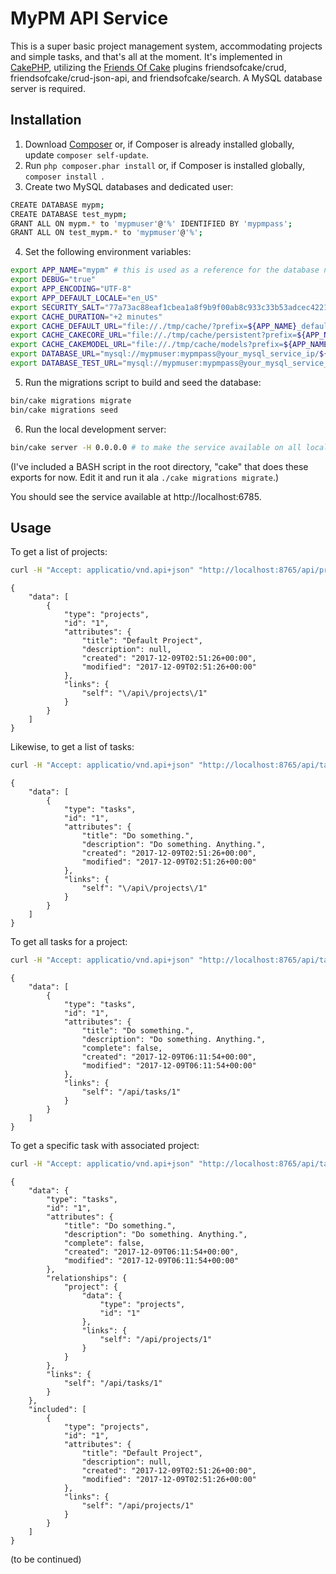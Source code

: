 # MyPM API Service

This is a super basic project management system, accommodating projects and simple tasks, and that's all at the moment. It's implemented in [CakePHP](https://github.com/cakephp), utilizing the [Friends Of Cake](https://github.com/friendsofcake) plugins friendsofcake/crud, friendsofcake/crud-json-api, and friendsofcake/search. A MySQL database server is required.

## Installation

1. Download [Composer](https://getcomposer.org/doc/00-intro.md) or, if Composer is already installed globally, update `composer self-update`.
2. Run `php composer.phar install` or, if Composer is installed globally, `composer install
`.
3. Create two MySQL databases and dedicated user:
```bash
CREATE DATABASE mypm;
CREATE DATABASE test_mypm;
GRANT ALL ON mypm.* to 'mypmuser'@'%' IDENTIFIED BY 'mypmpass';
GRANT ALL ON test_mypm.* to 'mypmuser'@'%';
```
4. Set the following environment variables:
```bash
export APP_NAME="mypm" # this is used as a reference for the database name, see DATABASE_URL and DATABASE_TEST_URL below
export DEBUG="true"
export APP_ENCODING="UTF-8"
export APP_DEFAULT_LOCALE="en_US"
export SECURITY_SALT="77a73ac88eaf1cbea1a8f9b9f00ab8c933c33b53adcec42218e0c95594d96f00" # set this to something unique
export CACHE_DURATION="+2 minutes"
export CACHE_DEFAULT_URL="file://./tmp/cache/?prefix=${APP_NAME}_default&duration=${CACHE_DURATION}"
export CACHE_CAKECORE_URL="file://./tmp/cache/persistent?prefix=${APP_NAME}_cake_core&serialize=true&duration=${CACHE_DURATION}"
export CACHE_CAKEMODEL_URL="file://./tmp/cache/models?prefix=${APP_NAME}_cake_model&serialize=true&duration=${CACHE_DURATION}"
export DATABASE_URL="mysql://mypmuser:mypmpass@your_mysql_service_ip/${APP_NAME}?encoding=utf8&timezone=UTC&cacheMetadata=true&quoteIdentifiers=false&persistent=false"
export DATABASE_TEST_URL="mysql://mypmuser:mypmpass@your_mysql_service_ip/test_${APP_NAME}?encoding=utf8&timezone=UTC&cacheMetadata=true&quoteIdentifiers=false&persistent=false"
```
5. Run the migrations script to build and seed the database:
```bash
bin/cake migrations migrate
bin/cake migrations seed
```
6. Run the local development server:
```bash
bin/cake server -H 0.0.0.0 # to make the service available on all local IPs
```
(I've included a BASH script in the root directory, "cake" that does these exports for now. Edit it and run it ala `./cake migrations migrate`.)

You should see the service available at http://localhost:6785.

## Usage

To get a list of projects:
```bash
curl -H "Accept: applicatio/vnd.api+json" "http://localhost:8765/api/projects"
```
```
{
    "data": [
        {
            "type": "projects",
            "id": "1",
            "attributes": {
                "title": "Default Project",
                "description": null,
                "created": "2017-12-09T02:51:26+00:00",
                "modified": "2017-12-09T02:51:26+00:00"
            },
            "links": {
                "self": "\/api\/projects\/1"
            }
        }
    ]
}
```

Likewise, to get a list of tasks:
```bash
curl -H "Accept: applicatio/vnd.api+json" "http://localhost:8765/api/tasks"
```
```
{
    "data": [
        {
            "type": "tasks",
            "id": "1",
            "attributes": {
                "title": "Do something.",
                "description": "Do something. Anything.",
                "created": "2017-12-09T02:51:26+00:00",
                "modified": "2017-12-09T02:51:26+00:00"
            },
            "links": {
                "self": "\/api\/projects\/1"
            }
        }
    ]
}
```

To get all tasks for a project:
```bash
curl -H "Accept: applicatio/vnd.api+json" "http://localhost:8765/api/tasks?project_id=1"
```
```
{
    "data": [
        {
            "type": "tasks",
            "id": "1",
            "attributes": {
                "title": "Do something.",
                "description": "Do something. Anything.",
                "complete": false,
                "created": "2017-12-09T06:11:54+00:00",
                "modified": "2017-12-09T06:11:54+00:00"
            },
            "links": {
                "self": "/api/tasks/1"
            }
        }
    ]
}
```

To get a specific task with associated project:
```bash
curl -H "Accept: applicatio/vnd.api+json" "http://localhost:8765/api/tasks/1?include=projects"
```
```
{
    "data": {
        "type": "tasks",
        "id": "1",
        "attributes": {
            "title": "Do something.",
            "description": "Do something. Anything.",
            "complete": false,
            "created": "2017-12-09T06:11:54+00:00",
            "modified": "2017-12-09T06:11:54+00:00"
        },
        "relationships": {
            "project": {
                "data": {
                    "type": "projects",
                    "id": "1"
                },
                "links": {
                    "self": "/api/projects/1"
                }
            }
        },
        "links": {
            "self": "/api/tasks/1"
        }
    },
    "included": [
        {
            "type": "projects",
            "id": "1",
            "attributes": {
                "title": "Default Project",
                "description": null,
                "created": "2017-12-09T02:51:26+00:00",
                "modified": "2017-12-09T02:51:26+00:00"
            },
            "links": {
                "self": "/api/projects/1"
            }
        }
    ]
}
```

(to be continued)